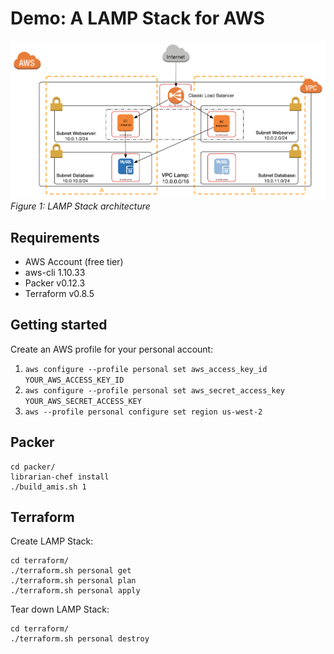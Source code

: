 # Demo: A LAMP Stack for AWS

<p>
 <img src="img/lamp.png" alt="LAMP Stack architecture">   
 <em>Figure 1: LAMP Stack architecture</em>
</p>

## Requirements

* AWS Account (free tier)
* aws-cli 1.10.33
* Packer v0.12.3
* Terraform v0.8.5

## Getting started

Create an AWS profile for your personal account:

1. `aws configure --profile personal set aws_access_key_id YOUR_AWS_ACCESS_KEY_ID`
2. `aws configure --profile personal set aws_secret_access_key YOUR_AWS_SECRET_ACCESS_KEY`
3. `aws --profile personal configure set region us-west-2`

## Packer

```
cd packer/
librarian-chef install
./build_amis.sh 1
```

## Terraform

Create LAMP Stack:

```
cd terraform/
./terraform.sh personal get
./terraform.sh personal plan
./terraform.sh personal apply
```

Tear down LAMP Stack:

```
cd terraform/
./terraform.sh personal destroy
```
